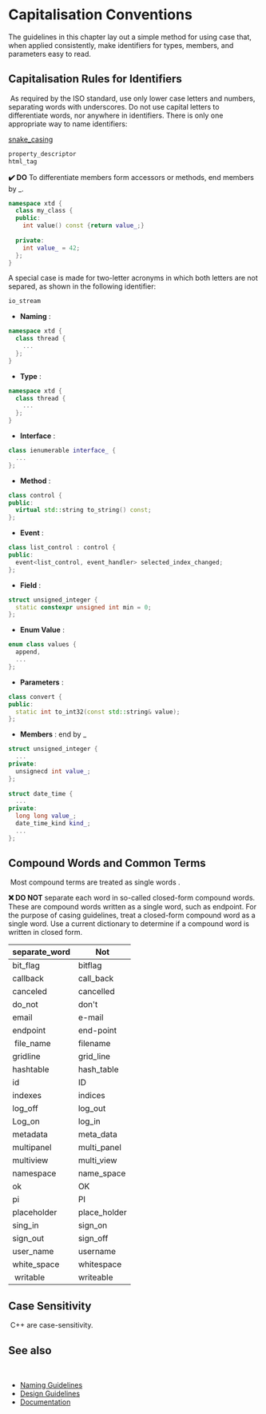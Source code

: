 # Capitalisation Conventions 

The guidelines in this chapter lay out a simple method for using case that, when applied consistently, make identifiers for types, members, and parameters easy to read.
 
## Capitalisation Rules for Identifiers
​
​As required by the ISO standard, use only lower case letters and numbers, separating words with underscores. Do not use capital letters to differentiate words, nor anywhere in identifiers. There is only one appropriate way to name identifiers:

[snake_casing](https://en.wikipedia.org/wiki/Snake_case)

```cpp
​​property_descriptor
html_tag
```

**✔️ DO** To differentiate members form accessors or methods, end members by _.


```cpp
namespace xtd {
  class my_class {
  public:
    int value() const {return value_;}
  
  private:
    int value_ = 42;
  };
}
```

A special case is made for two-letter acronyms in which both letters are not separed, as shown in the following identifier:

```cpp
io_stream
```

* **Naming** :

```cpp
namespace xtd {
  class thread {
    ...
  };
}
```

* **Type** :

```cpp
namespace xtd {
  class thread {
    ...
  };
}
```

* **Interface** :

```cpp
class ienumerable interface_ {
  ...
};
```

* **Method** :

```cpp
class control {
public:
  virtual std::string to_string() const;
};
```

* **Event** :

```cpp
class list_control : control {
public:
  event<list_control, event_handler> selected_index_changed;
};
```

* **Field** :

```cpp
struct unsigned_integer {
  static constexpr unsigned int min = 0;
};
```

* **Enum Value** :

```cpp
enum class values {
  append,
  ...
};
```

* **Parameters** :

```cpp
class convert {
public:
  static int to_int32(const std::string& value);
};
```

* **Members** : end by _

```cpp
struct unsigned_integer {
  ...
private:
  unsignecd int value_;
};
 
struct date_time {
  ...
private:
  long long value_;
  date_time_kind kind_;
  ...
};
```

## Compound Words and Common Terms
​
Most compound terms are treated as single words .
 
**❌ DO NOT** separate each word in so-called closed-form compound words.
​
These are compound words written as a single word, such as endpoint. For the purpose of casing guidelines, treat a closed-form compound word as a single word. Use a current dictionary to determine if a compound word is written in closed form. ​​

| separate_word | Not          |
| ------------- | ------------ |
| bit_flag      | bitflag      |
| callback      | call_back    |
| canceled      | cancelled    |
| do_not        | don't        |
| email         | e-mail       |
| endpoint      | end-point    |
| file_name     | filename     |
| gridline      | grid_line    |
| hashtable     | hash_table   |
| id            | ID           |
| indexes       | indices      |
| log_off       | log_out      |
| Log_on        | log_in       |
| metadata      | meta_data    |
| multipanel    | multi_panel  |
| multiview     | multi_view   |
| namespace     | name_space   |
| ok            | OK           |
| pi            | PI           |
| placeholder   | place_holder |
| sing_in       | sign_on      |
| sign_out      | sign_off     |
| user_name     | username     |
| white_space   | whitespace   |
| writable      | writeable    |

## Case Sensitivity
​
C++ are case-sensitivity.
 
## See also
​
* [Naming Guidelines](/docs/documentation/design_guidelines/naming_guidelines)
* [Design Guidelines](/docs/documentation/design_guidelines)
* [Documentation](/docs/documentation)
